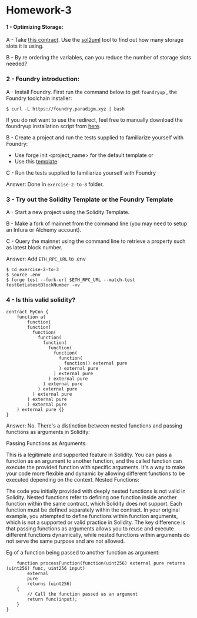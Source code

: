 # Homework-3

#### 1 - Optimizing Storage:

A - Take <a href="https://gist.github.com/extropyCoder/6e9b5d5497b8ead54590e72382cdca24">this contract</a>. Use the <a href="https://github.com/naddison36/sol2uml">sol2uml</a> tool to find out how many storage slots it is using.

B - By re ordering the variables, can you reduce the number of storage slots needed?

### 2 - Foundry introduction:

A - Install Foundry. First run the command below to get `foundryup` , the Foundry toolchain installer:

```shell
$ curl -L https://foundry.paradigm.xyz | bash
```

If you do not want to use the redirect, feel free to manually download the foundryup installation script from <a href="https://raw.githubusercontent.com/foundry-rs/foundry/master/foundryup/install">here</a>.

B - Create a project and run the tests supplied to familiarize yourself with Foundry:

- Use forge init <project_name> for the default
  template
  or
- Use this <a href="https://github.com/PaulRBerg/foundry-template">template</a>

C - Run the tests supplied to familiarize yourself with
Foundry

Answer:
Done in `exercise-2-to-3` folder.

### 3 - Try out the Solidity Template or the Foundry Template

A - Start a new project using the Solidity Template.

B - Make a fork of mainnet from the command line (you may need to setup an Infura or Alchemy account).

C - Query the mainnet using the command line to retrieve a
property such as latest block number.

Answer:
Add `ETH_RPC_URL` to .env

```shell
$ cd exercise-2-to-3
$ source .env
$ forge test --fork-url $ETH_RPC_URL --match-test testGetLatestBlockNumber -vv
```

### 4 - Is this valid solidity?

```
contract MyCon {
    function a(
        function(
        function(
          function(
            function(
              function(
                function(
                  function(
                    function(
                      function() external pure
                    ) external pure
                  ) external pure
                ) external pure
              ) external pure
            ) external pure
          ) external pure
        ) external pure
        ) external pure
    ) external pure {}
}
```

Answer: No. There's a distinction between nested functions and passing functions as arguments in Solidity:

Passing Functions as Arguments:

This is a legitimate and supported feature in Solidity.
You can pass a function as an argument to another function, and the called function can execute the provided function with specific arguments.
It's a way to make your code more flexible and dynamic by allowing different functions to be executed depending on the context.
Nested Functions:

The code you initially provided with deeply nested functions is not valid in Solidity.
Nested functions refer to defining one function inside another function within the same contract, which Solidity does not support. Each function must be defined separately within the contract.
In your original example, you attempted to define functions within function arguments, which is not a supported or valid practice in Solidity. The key difference is that passing functions as arguments allows you to reuse and execute different functions dynamically, while nested functions within arguments do not serve the same purpose and are not allowed.

Eg of a function being passed to another function as argument:

```
    function processFunction(function(uint256) external pure returns (uint256) func, uint256 input)
        external
        pure
        returns (uint256)
    {
        // Call the function passed as an argument
        return func(input);
    }
}
```

